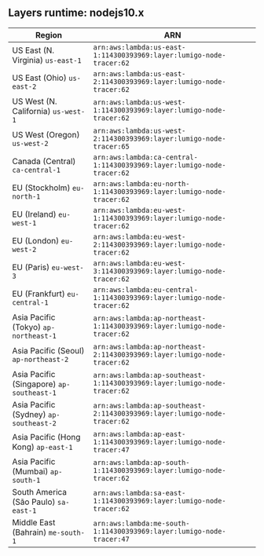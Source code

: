 Layers runtime: nodejs10.x
----
| Region | ARN |
| --- | --- |
|US East (N. Virginia)  `us-east-1`|`arn:aws:lambda:us-east-1:114300393969:layer:lumigo-node-tracer:62`|
|US East (Ohio)  `us-east-2`|`arn:aws:lambda:us-east-2:114300393969:layer:lumigo-node-tracer:62`|
|US West (N. California)  `us-west-1`|`arn:aws:lambda:us-west-1:114300393969:layer:lumigo-node-tracer:62`|
|US West (Oregon)  `us-west-2`|`arn:aws:lambda:us-west-2:114300393969:layer:lumigo-node-tracer:65`|
|Canada (Central)  `ca-central-1`|`arn:aws:lambda:ca-central-1:114300393969:layer:lumigo-node-tracer:62`|
|EU (Stockholm)  `eu-north-1`|`arn:aws:lambda:eu-north-1:114300393969:layer:lumigo-node-tracer:62`|
|EU (Ireland)  `eu-west-1`|`arn:aws:lambda:eu-west-1:114300393969:layer:lumigo-node-tracer:62`|
|EU (London)  `eu-west-2`|`arn:aws:lambda:eu-west-2:114300393969:layer:lumigo-node-tracer:62`|
|EU (Paris)  `eu-west-3`|`arn:aws:lambda:eu-west-3:114300393969:layer:lumigo-node-tracer:62`|
|EU (Frankfurt)  `eu-central-1`|`arn:aws:lambda:eu-central-1:114300393969:layer:lumigo-node-tracer:62`|
|Asia Pacific (Tokyo)  `ap-northeast-1`|`arn:aws:lambda:ap-northeast-1:114300393969:layer:lumigo-node-tracer:62`|
|Asia Pacific (Seoul)  `ap-northeast-2`|`arn:aws:lambda:ap-northeast-2:114300393969:layer:lumigo-node-tracer:62`|
|Asia Pacific (Singapore)  `ap-southeast-1`|`arn:aws:lambda:ap-southeast-1:114300393969:layer:lumigo-node-tracer:62`|
|Asia Pacific (Sydney)  `ap-southeast-2`|`arn:aws:lambda:ap-southeast-2:114300393969:layer:lumigo-node-tracer:62`|
|Asia Pacific (Hong Kong)  `ap-east-1`|`arn:aws:lambda:ap-east-1:114300393969:layer:lumigo-node-tracer:47`|
|Asia Pacific (Mumbai)  `ap-south-1`|`arn:aws:lambda:ap-south-1:114300393969:layer:lumigo-node-tracer:62`|
|South America (São Paulo)  `sa-east-1`|`arn:aws:lambda:sa-east-1:114300393969:layer:lumigo-node-tracer:62`|
|Middle East (Bahrain)  `me-south-1`|`arn:aws:lambda:me-south-1:114300393969:layer:lumigo-node-tracer:47`|
